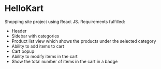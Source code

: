 # HelloKart

Shopping site project using React JS.
Requirements fulfilled:
* Header
* Sidebar with categories
* Product list view which shows the products under the selected category
* Ability to add items to cart
* Cart popup
* Ability to modify items in the cart
* Show the total number of items in the cart in a badge
